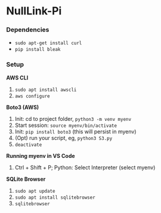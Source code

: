 # NullLink-Pi
 
### Dependencies
- `sudo apt-get install curl`
- `pip install bleak`

### Setup

**AWS CLI**
1. `sudo apt install awscli`
2. `aws configure`

**Boto3 (AWS)**
1. Init: cd to project folder, `python3 -m venv myenv` 
2. Start session: `source myenv/bin/activate`
3. Init: `pip install boto3` (this will persist in myenv)
4. (Opt) run your script, eg, `python3 S3.py`
5. `deactivate`

**Running myenv in VS Code**
1. Ctrl + Shift + P; Python: Select Interpreter (select myenv)

**SQLite Browser**
1. `sudo apt update`
2. `sudo apt install sqlitebrowser`
3. `sqlitebrowser`
